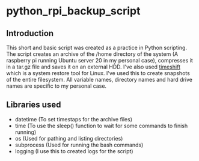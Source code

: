 # python_rpi_backup_script
## Introduction
This short and basic script was created as a practice in Python scripting. 
The script creates an archive of the /home directory of the system (A raspberry pi running Ubuntu server 20 in my personal case), compresses it in a tar.gz file and saves it on an external HDD. 
I've also used [timeshift](https://github.com/teejee2008/timeshift) which is a system restore tool for Linux. I've used this to create snapshots of the entire filesystem. 
All variable names, directory names and hard drive names are specific to my personal case.
## Libraries used
- datetime (To set timestaps for the archive files)
- time (To use the sleep() function to wait for some commands to finish running)
- os (Used for pathing and listing directories)
- subprocess (Used for running the bash commands)
- logging (I use this to created logs for the script)
